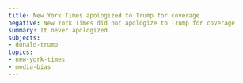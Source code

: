 ```yaml
---
title: New York Times apologized to Trump for coverage
negative: New York Times did not apologize to Trump for coverage
summary: It never apologized.
subjects:
- donald-trump
topics:
- new-york-times
- media-bias
---
```

